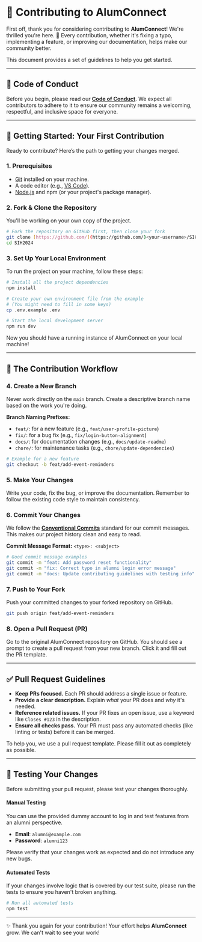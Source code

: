 
# 🤝 Contributing to AlumConnect

First off, thank you for considering contributing to **AlumConnect**! We're thrilled you're here. 🎉 Every contribution, whether it's fixing a typo, implementing a feature, or improving our documentation, helps make our community better.

This document provides a set of guidelines to help you get started.

---

## 📜 Code of Conduct

Before you begin, please read our [**Code of Conduct**](CODE_OF_CONDUCT.md). We expect all contributors to adhere to it to ensure our community remains a welcoming, respectful, and inclusive space for everyone.

---

## 🚀 Getting Started: Your First Contribution

Ready to contribute? Here’s the path to getting your changes merged.

### 1. Prerequisites

* [Git](https://git-scm.com/) installed on your machine.
* A code editor (e.g., [VS Code](https://code.visualstudio.com/)).
* [Node.js](https://nodejs.org/) and npm (or your project's package manager).

### 2. Fork & Clone the Repository

You'll be working on your own copy of the project.

```bash
# Fork the repository on GitHub first, then clone your fork
git clone [https://github.com/](https://github.com/)<your-username>/SIH2024.git
cd SIH2024
````

### 3\. Set Up Your Local Environment

To run the project on your machine, follow these steps:

```bash
# Install all the project dependencies
npm install

# Create your own environment file from the example
# (You might need to fill in some keys)
cp .env.example .env

# Start the local development server
npm run dev
```

Now you should have a running instance of AlumConnect on your local machine\!

-----

## 🔧 The Contribution Workflow

### 4\. Create a New Branch

Never work directly on the `main` branch. Create a descriptive branch name based on the work you're doing.

**Branch Naming Prefixes:**

  * `feat/`: for a new feature (e.g., `feat/user-profile-picture`)
  * `fix/`: for a bug fix (e.g., `fix/login-button-alignment`)
  * `docs/`: for documentation changes (e.g., `docs/update-readme`)
  * `chore/`: for maintenance tasks (e.g., `chore/update-dependencies`)

<!-- end list -->

```bash
# Example for a new feature
git checkout -b feat/add-event-reminders
```

### 5\. Make Your Changes

Write your code, fix the bug, or improve the documentation. Remember to follow the existing code style to maintain consistency.

### 6\. Commit Your Changes

We follow the [**Conventional Commits**](https://www.conventionalcommits.org/en/v1.0.0/) standard for our commit messages. This makes our project history clean and easy to read.

**Commit Message Format:** `<type>: <subject>`

```bash
# Good commit message examples
git commit -m "feat: Add password reset functionality"
git commit -m "fix: Correct typo in alumni login error message"
git commit -m "docs: Update contributing guidelines with testing info"
```

### 7\. Push to Your Fork

Push your committed changes to your forked repository on GitHub.

```bash
git push origin feat/add-event-reminders
```

### 8\. Open a Pull Request (PR)

Go to the original AlumConnect repository on GitHub. You should see a prompt to create a pull request from your new branch. Click it and fill out the PR template.

-----

## ✅ Pull Request Guidelines

  * **Keep PRs focused.** Each PR should address a single issue or feature.
  * **Provide a clear description.** Explain *what* your PR does and *why* it's needed.
  * **Reference related issues.** If your PR fixes an open issue, use a keyword like `Closes #123` in the description.
  * **Ensure all checks pass.** Your PR must pass any automated checks (like linting or tests) before it can be merged.

To help you, we use a pull request template. Please fill it out as completely as possible.

-----

## 🧪 Testing Your Changes

Before submitting your pull request, please test your changes thoroughly.

#### Manual Testing

You can use the provided dummy account to log in and test features from an alumni perspective.

  * **Email**: `alumni@example.com`
  * **Password**: `alumni123`

Please verify that your changes work as expected and do not introduce any new bugs.

#### Automated Tests

If your changes involve logic that is covered by our test suite, please run the tests to ensure you haven't broken anything.

```bash
# Run all automated tests
npm test
```

-----

✨ Thank you again for your contribution\! Your effort helps **AlumConnect** grow. We can't wait to see your work\!
